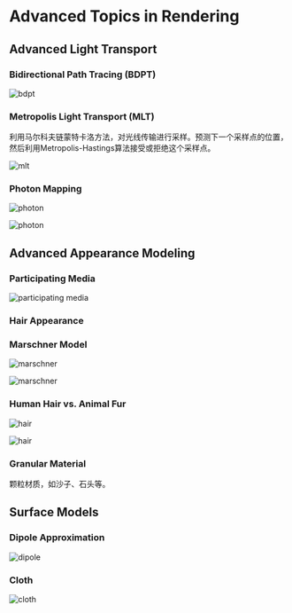 # Advanced Topics in Rendering

## Advanced Light Transport

### Bidirectional Path Tracing (BDPT)

![bdpt](images/P18-0.png)

### Metropolis Light Transport (MLT)

利用马尔科夫链蒙特卡洛方法，对光线传输进行采样。预测下一个采样点的位置，然后利用Metropolis-Hastings算法接受或拒绝这个采样点。

![mlt](images/P18-1.png)

### Photon Mapping

![photon](images/P18-2.png)

![photon](images/P18-3.png)

## Advanced Appearance Modeling

### Participating Media

![participating media](images/P18-4.png)

### Hair Appearance

### Marschner Model

![marschner](images/P18-5.png)

![marschner](images/P18-6.png)

### Human Hair vs. Animal Fur

![hair](images/P18-7.png)

![hair](images/P18-8.png)

### Granular Material

颗粒材质，如沙子、石头等。

## Surface Models

### Dipole Approximation

![dipole](images/P18-9.png)

### Cloth

![cloth](images/P18-10.png)

